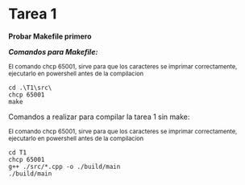 # Tarea 1

**Probar Makefile primero**

***Comandos para Makefile:***

<sub>El comando chcp 65001, sirve para que los caracteres se imprimar correctamente, ejecutarlo en powershell antes de la compilacion </sub>
```
cd .\T1\src\
chcp 65001
make
```



Comandos a realizar para compilar la tarea 1 sin make:

<sub>El comando chcp 65001, sirve para que los caracteres se imprimar correctamente, ejecutarlo en powershell antes de la compilacion </sub>
```
cd T1
chcp 65001
g++ ./src/*.cpp -o ./build/main
./build/main
```


